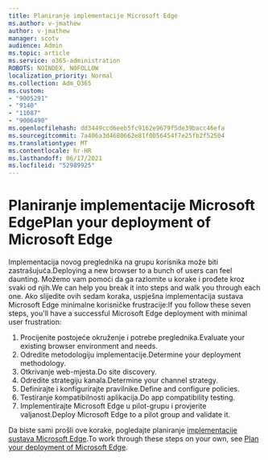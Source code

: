 ```yaml
---
title: Planiranje implementacije Microsoft Edge
ms.author: v-jmathew
author: v-jmathew
manager: scotv
audience: Admin
ms.topic: article
ms.service: o365-administration
ROBOTS: NOINDEX, NOFOLLOW
localization_priority: Normal
ms.collection: Adm_O365
ms.custom:
- "9005291"
- "9140"
- "11087"
- "9006490"
ms.openlocfilehash: dd3449ccd6eeb5fc9162e9679f5de39bacc46efa
ms.sourcegitcommit: 7a406a3d4680662e81f0056454f7e25fb2f52504
ms.translationtype: MT
ms.contentlocale: hr-HR
ms.lasthandoff: 06/17/2021
ms.locfileid: "52989925"
---
```

# <a name="plan-your-deployment-of-microsoft-edge"></a><span data-ttu-id="b9834-102">Planiranje implementacije Microsoft Edge</span><span class="sxs-lookup"><span data-stu-id="b9834-102">Plan your deployment of Microsoft Edge</span></span>

<span data-ttu-id="b9834-103">Implementacija novog preglednika na grupu korisnika može biti zastrašujuća.</span><span class="sxs-lookup"><span data-stu-id="b9834-103">Deploying a new browser to a bunch of users can feel daunting.</span></span> <span data-ttu-id="b9834-104">Možemo vam pomoći da ga razlomite u korake i prođete kroz svaki od njih.</span><span class="sxs-lookup"><span data-stu-id="b9834-104">We can help you break it into steps and walk you through each one.</span></span> <span data-ttu-id="b9834-105">Ako slijedite ovih sedam koraka, uspješna implementacija sustava Microsoft Edge minimalne korisničke frustracije:</span><span class="sxs-lookup"><span data-stu-id="b9834-105">If you follow these seven steps, you'll have a successful Microsoft Edge deployment with minimal user frustration:</span></span>

1. <span data-ttu-id="b9834-106">Procijenite postojeće okruženje i potrebe preglednika.</span><span class="sxs-lookup"><span data-stu-id="b9834-106">Evaluate your existing browser environment and needs.</span></span>
2. <span data-ttu-id="b9834-107">Odredite metodologiju implementacije.</span><span class="sxs-lookup"><span data-stu-id="b9834-107">Determine your deployment methodology.</span></span>
3. <span data-ttu-id="b9834-108">Otkrivanje web-mjesta.</span><span class="sxs-lookup"><span data-stu-id="b9834-108">Do site discovery.</span></span>
4. <span data-ttu-id="b9834-109">Odredite strategiju kanala.</span><span class="sxs-lookup"><span data-stu-id="b9834-109">Determine your channel strategy.</span></span>
5. <span data-ttu-id="b9834-110">Definirajte i konfigurirajte pravilnike.</span><span class="sxs-lookup"><span data-stu-id="b9834-110">Define and configure policies.</span></span>
6. <span data-ttu-id="b9834-111">Testiranje kompatibilnosti aplikacija.</span><span class="sxs-lookup"><span data-stu-id="b9834-111">Do app compatibility testing.</span></span>
7. <span data-ttu-id="b9834-112">Implementirajte Microsoft Edge u pilot-grupu i provjerite valjanost.</span><span class="sxs-lookup"><span data-stu-id="b9834-112">Deploy Microsoft Edge to a pilot group and validate it.</span></span>

<span data-ttu-id="b9834-113">Da biste sami prošli ove korake, pogledajte planiranje [implementacije sustava Microsoft Edge](https://go.microsoft.com/fwlink/?linkid=2129990).</span><span class="sxs-lookup"><span data-stu-id="b9834-113">To work through these steps on your own, see [Plan your deployment of Microsoft Edge](https://go.microsoft.com/fwlink/?linkid=2129990).</span></span>
